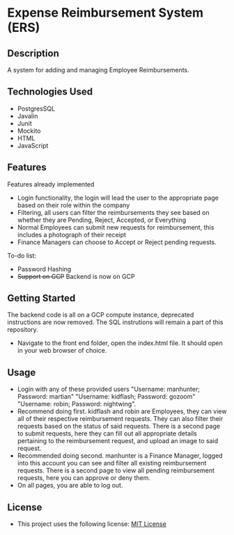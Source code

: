 # Expense Reimbursement System (ERS)

## Description
A system for adding and managing Employee Reimbursements.

## Technologies Used
- PostgresSQL
- Javalin
- Junit
- Mockito
- HTML
- JavaScript

## Features
Features already implemented
- Login functionality, the login will lead the user to the appropriate page based on their role within the company
- Filtering, all users can filter the reimbursements they see based on whether they are Pending, Reject, Accepted, or Everything
- Normal Employees can submit new requests for reimbursement, this includes a photograph of their receipt
- Finance Managers can choose to Accept or Reject pending requests.
  

To-do list:
- Password Hashing
- ~~Support on GCP~~ Backend is now on GCP

## Getting Started
The backend code is all on a GCP compute instance, deprecated instructions are now removed. The SQL instrutions will remain a part of this repository.

- Navigate to the front end folder, open the index.html file. It should open in your web browser of choice.
## Usage
- Login with any of these provided users "Username: manhunter; Password: martian" "Username: kidflash; Password: gozoom" "Username: robin; Password: nightwing".
- Recommend doing first. kidflash and robin are Employees, they can view all of their respective reimbursement requests. They can also filter their requests based on the status of said requests. There is a second page to submit requests, here they can fill out all appropriate details pertaining to the reimbursement request, and upload an image to said request. 
- Recommended doing second. manhunter is a Finance Manager, logged into this account you can see and filter all existing reimbursement requests. There is a second page to view all pending reimbursement requests, here you can approve or deny them.
- On all pages, you are able to log out.
## License
- This project uses the following license: [MIT License](https://github.com/git/git-scm.com/blob/main/MIT-LICENSE.txt)
